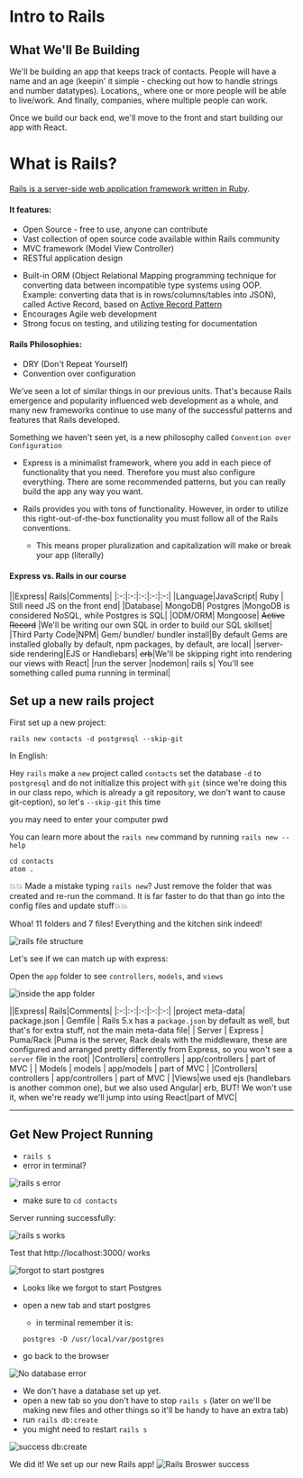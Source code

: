# Intro to Rails

## What We'll Be Building
We'll be building an app that keeps track of contacts. People will have a name and an age (keepin' it simple - checking out how to handle strings and number datatypes). Locations,¸ where one or more people will be able to live/work. And finally, companies, where multiple people can work. 

Once we build our back end, we'll move to the front and start building our app with React.

# What is Rails?
[Rails is a server-side web application framework written in Ruby](https://en.wikipedia.org/wiki/Ruby_on_Rails).

#### It features:
- Open Source - free to use, anyone can contribute
- Vast collection of open source code available within Rails community
- MVC framework (Model View Controller)
- RESTful application design
<!-- - Built-in server-side rendering with .erb (**E**mbedded **R**u**B**y) -->
- Built-in ORM (Object Relational Mapping  programming technique for converting
   data between incompatible type systems using OOP. Example: converting data that is in rows/columns/tables into JSON), called Active Record, based on [Active Record Pattern](https://en.wikipedia.org/wiki/Active_record_pattern)
- Encourages Agile web development
- Strong focus on testing, and utilizing testing for documentation

#### Rails Philosophies:
- DRY (Don't Repeat Yourself)
- Convention over configuration

We've seen a lot of similar things in our previous units. That's because Rails emergence and popularity influenced web development as a whole, and many new frameworks continue to use many of the successful patterns and features that Rails developed.

Something we haven't seen yet, is a new philosophy called `Convention over Configuration`

- Express is a minimalist framework, where you add in each piece of functionality that you need. Therefore you must also configure everything. There are some recommended patterns, but you can really build the app any way you want.

- Rails provides you with tons of functionality. However, in order to utilize this right-out-of-the-box functionality you must follow all of the Rails conventions.
  - This means proper pluralization and capitalization will make or break your app (literally)

#### Express vs. Rails in our course

||Express| Rails|Comments|
|:-:|:-:|:-:|:-:|:-:|
|Language|JavaScript| Ruby | Still need JS on the front end|
|Database| MongoDB| Postgres |MongoDB is considered NoSQL, while Postgres is SQL|
|ODM/ORM| Mongoose| ~~Active Record~~ |We'll be writing our own SQL in order to build our SQL skillset|
|Third Party Code|NPM| Gem/ bundler/ bundler install|By default Gems are installed globally by default, npm packages, by default, are local|
|server-side rendering|EJS or Handlebars| ~~erb~~|We'll be skipping right into rendering our views with React|
|run the server |nodemon| rails s| You'll see something called puma running in terminal|


## Set up a new rails project

First set up a new project:

```
rails new contacts -d postgresql --skip-git
```

In English:

Hey `rails` make a `new` project called `contacts` set the database `-d` to `postgresql` and do not initialize this project with `git` (since we're doing this in our class repo, which is already a git repository, we don't want to cause git-ception), so let's `--skip-git` this time

you may need to enter your computer pwd

You can learn more about the `rails new` command by running
`rails new --help`

```
cd contacts
atom .
```

💥💥 Made a mistake typing `rails new`? Just remove the folder that was created and re-run the command. It is far faster to do that than go into the config files and update stuff💥💥

Whoa! 11 folders and 7 files! Everything and the kitchen sink indeed!

![rails file structure](https://i.imgur.com/fIH8YIy.png)

Let's see if we can match up with express:

Open the `app` folder to see `controllers`, `models`,  and `views`

![inside the app folder ](https://i.imgur.com/Pha6qSK.png)


||Express| Rails|Comments|
|:-:|:-:|:-:|:-:|:-:|
|project meta-data| package.json | Gemfile | Rails 5.x has a `package.json` by default as well, but that's for extra stuff, not the main meta-data file|
| Server | Express | Puma/Rack |Puma is the server, Rack deals with the middleware, these are configured and arranged pretty differently from Express, so you won't see a `server` file in the root|
|Controllers| controllers | app/controllers | part of MVC |
| Models | models | app/models | part of MVC |
|Controllers| controllers | app/controllers | part of MVC |
|Views|we used ejs (handlebars is another common one), but we also used Angular| erb, BUT! We won't use it, when we're ready we'll jump into using React|part of MVC|

---
## Get New Project Running

- `rails s`
 - error in terminal?

 ![rails s error](https://i.imgur.com/aGUaN70.png)

 - make sure to `cd contacts`

Server running successfully:

![rails s works](https://i.imgur.com/CNhfeN5.png)


 Test that http://localhost:3000/ works

 ![forgot to start postgres](https://i.imgur.com/87yDFUJ.png)

- Looks like we forgot to start Postgres
- open a new tab and start postgres
  - in terminal remember it is:

  ```
  postgres -D /usr/local/var/postgres
  ```

- go back to the browser

![No database error](https://i.imgur.com/fWAB5Wj.png)

- We don't have a database set up yet.
- open a new tab so you don't have to stop  `rails s` (later on we'll be making new files and other things so it'll be handy to have an extra tab)
- run `rails db:create`
- you might need to restart `rails s`

![success db:create](https://i.imgur.com/f8Caedy.png)

We did it! We set up our new Rails app!
![Rails Broswer success](https://i.imgur.com/zkHZ9Hv.png)
